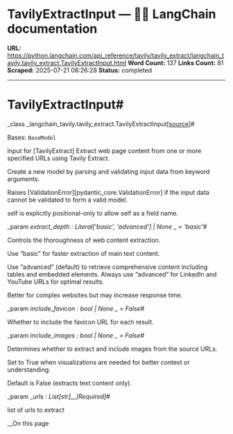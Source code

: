 # TavilyExtractInput — 🦜🔗 LangChain  documentation

**URL:** https://python.langchain.com/api_reference/tavily/tavily_extract/langchain_tavily.tavily_extract.TavilyExtractInput.html
**Word Count:** 137
**Links Count:** 81
**Scraped:** 2025-07-21 08:26:28
**Status:** completed

---

# TavilyExtractInput\#

_class _langchain\_tavily.tavily\_extract.TavilyExtractInput[\[source\]](https://python.langchain.com/api_reference/_modules/langchain_tavily/tavily_extract.html#TavilyExtractInput)\#     

Bases: `BaseModel`

Input for \[TavilyExtract\] Extract web page content from one or more specified URLs using Tavily Extract.

Create a new model by parsing and validating input data from keyword arguments.

Raises \[ValidationError\]\[pydantic\_core.ValidationError\] if the input data cannot be validated to form a valid model.

self is explicitly positional-only to allow self as a field name.

_param _extract\_depth _: Literal\['basic', 'advanced'\] | None_ _ = 'basic'_\#     

Controls the thoroughness of web content extraction.

Use “basic” for faster extraction of main text content.

Use “advanced” \(default\) to retrieve comprehensive content including tables and embedded elements. Always use “advanced” for LinkedIn and YouTube URLs for optimal results.

Better for complex websites but may increase response time.

_param _include\_favicon _: bool | None_ _ = False_\#     

Whether to include the favicon URL for each result.

_param _include\_images _: bool | None_ _ = False_\#     

Determines whether to extract and include images from the source URLs.

Set to True when visualizations are needed for better context or understanding.

Default is False \(extracts text content only\).

_param _urls _: List\[str\]__\[Required\]_\#     

list of urls to extract

__On this page